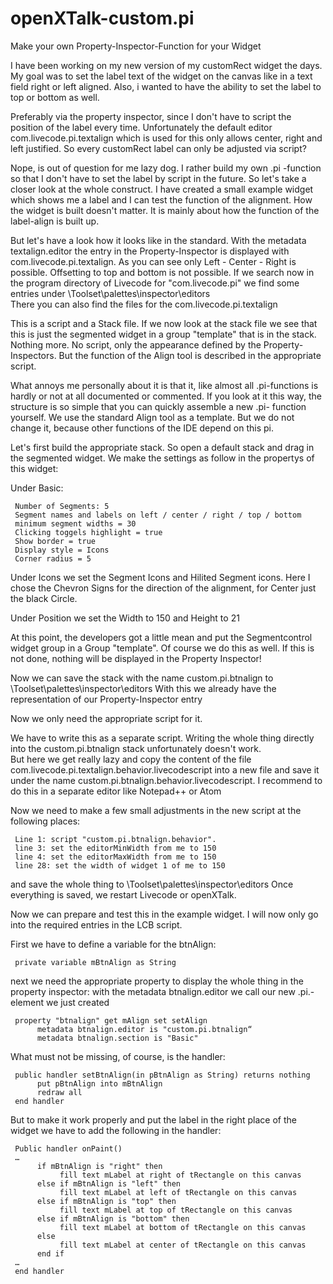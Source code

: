 # openXTalk-custom.pi
Make your own Property-Inspector-Function for your Widget

I have been working on my new version of my customRect widget the days.
My goal was to set the label text of the widget on the canvas like in a text field right or left aligned. Also, i wanted to have the ability to set the label to top or bottom as well. 

Preferably via the property inspector, since I don't have to script the position of the label every time.
Unfortunately the default editor com.livecode.pi.textalign which is used for this only allows center, right and left justified.  So every customRect label can only be adjusted via script? 

Nope, is out of question for me lazy dog. I rather build my own .pi -function so that I don't have to set the label by script in the future.
So let's take a closer look at the whole construct.
I have created a small example widget which shows me a label and I can test the function of the alignment.
How the widget is built doesn't matter. It is mainly about how the function of the label-align is built up.

But let's have a look how it looks like in the standard.
With the metadata textalign.editor the entry in the Property-Inspector is displayed with com.livecode.pi.textalign. As you can see only Left - Center - Right is possible. Offsetting to top and bottom is not possible.
If we search now in the program directory of Livecode for "com.livecode.pi" we find some entries under   \Toolset\palettes\inspector\editors   
There you can also find the files for the com.livecode.pi.textalign

This is a script and a Stack file.
If we now look at the stack file we see that this is just the segmented widget in a group "template" that is in the stack. Nothing more. No script, only the appearance defined by the Property-Inspectors. But the function of the Align tool is described in the appropriate script.

What annoys me personally about it is that it, like almost all .pi-functions is hardly or not at all documented or commented.
If you look at it this way, the structure is so simple that you can quickly assemble a new .pi- function yourself.
We use the standard Align tool as a template. But we do not change it, because other functions of the IDE depend on this pi.

Let's first build the appropriate stack.
So open a default stack and drag in the segmented widget.
We make the settings as follow in the propertys of this widget:

Under Basic:

     Number of Segments: 5
     Segment names and labels on left / center / right / top / bottom
     minimum segment widths = 30
     Clicking toggels highlight = true
     Show border = true
     Display style = Icons
     Corner radius = 5

Under Icons we set the Segment Icons and Hilited Segment icons.
Here I chose the Chevron Signs for the direction of the alignment, for Center just the black Circle.

Under Position we set the Width to 150 and Height to 21

At this point, the developers got a little mean and put the Segmentcontrol widget group in a Group "template". Of course we do this as well.
If this is not done, nothing will be displayed in the Property Inspector!

Now we can save the stack with the name custom.pi.btnalign to \Toolset\palettes\inspector\editors
With this we already have the representation of our Property-Inspector entry

Now we only need the appropriate script for it.

We have to write this as a separate script. Writing the whole thing directly into the custom.pi.btnalign stack unfortunately doesn't work.  
But here we get really lazy and copy the content of the file com.livecode.pi.textalign.behavior.livecodescript into a new file and save it under the name custom.pi.btnalign.behavior.livecodescript.
I recommend to do this in a separate editor like Notepad++ or Atom

Now we need to make a few small adjustments in the new script at the following places:

     Line 1: script "custom.pi.btnalign.behavior".
     line 3: set the editorMinWidth from me to 150
     line 4: set the editorMaxWidth from me to 150
     line 28: set the width of widget 1 of me to 150

and save the whole thing to \Toolset\palettes\inspector\editors
Once everything is saved, we restart Livecode or openXTalk.

Now we can prepare and test this in the example widget.
I will now only go into the required entries in the LCB script.

First we have to define a variable for the btnAlign:

     private variable mBtnAlign as String

next we need the appropriate property to display the whole thing in the property inspector:
with the metadata btnalign.editor we call our new .pi.- element we just created 


     property "btnalign" get mAlign set setAlign
          metadata btnalign.editor is "custom.pi.btnalign“
          metadata btnalign.section is "Basic"


What must not be missing, of course, is the handler:


     public handler setBtnAlign(in pBtnAlign as String) returns nothing
          put pBtnAlign into mBtnAlign
          redraw all
     end handler	


But to make it work properly and put the label in the right place of the widget we have to add the following in the handler:


     Public handler onPaint()
     …
          if mBtnAlign is "right" then
               fill text mLabel at right of tRectangle on this canvas
          else if mBtnAlign is "left" then
               fill text mLabel at left of tRectangle on this canvas
          else if mBtnAlign is "top" then
               fill text mLabel at top of tRectangle on this canvas
          else if mBtnAlign is "bottom" then
               fill text mLabel at bottom of tRectangle on this canvas
          else
               fill text mLabel at center of tRectangle on this canvas
          end if
     …
     end handler





